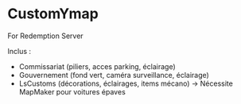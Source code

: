 # CustomYmap
For Redemption Server

Inclus :

- Commissariat (piliers, acces parking, éclairage)
- Gouvernement (fond vert, caméra surveillance, éclairage)
- LsCustoms (décorations, éclairages, items mécano) -> Nécessite MapMaker pour voitures épaves
